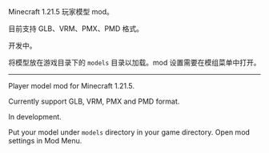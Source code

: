 Minecraft 1.21.5 玩家模型 mod。

目前支持 GLB、VRM、PMX、PMD 格式。

开发中。

将模型放在游戏目录下的 `models` 目录以加载。mod 设置需要在模组菜单中打开。

---

Player model mod for Minecraft 1.21.5.

Currently support GLB, VRM, PMX and PMD format.

In development.

Put your model under `models` directory in your game directory. Open mod settings in Mod Menu.

